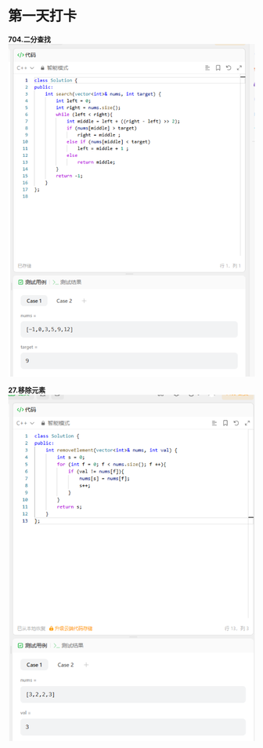 # 第一天打卡
**704.二分查找**
![704](https://github.com/KJXXbear/Algorithm_Learning/blob/main/1721220165799.png?raw=true)

**27.移除元素**
![27](https://github.com/KJXXbear/Algorithm_Learning/blob/main/1721220993951.png?raw=true)

  
